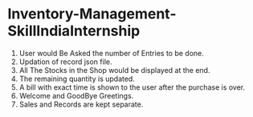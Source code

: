 # Inventory-Management-SkillIndiaInternship
1. User would Be Asked the number of Entries to be done.
2. Updation of record json file.
3. All The Stocks in the Shop would be displayed at the end.
4. The remaining quantity is updated.
5. A bill with exact time is shown to the user after the purchase is over.
6. Welcome and GoodBye Greetings.
7. Sales and Records are kept separate.
